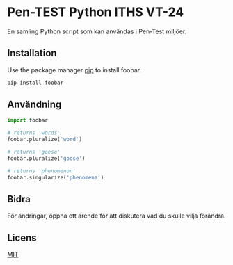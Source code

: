 



# Pen-TEST Python ITHS VT-24

En samling Python script som kan användas i Pen-Test miljöer.

## Installation

Use the package manager [pip](https://pip.pypa.io/en/stable/) to install foobar.

```bash
pip install foobar
```

## Användning

```python
import foobar

# returns 'words'
foobar.pluralize('word')

# returns 'geese'
foobar.pluralize('goose')

# returns 'phenomenon'
foobar.singularize('phenomena')
```

## Bidra

För ändringar, öppna ett ärende för att diskutera vad du skulle vilja förändra.

## Licens

[MIT](https://choosealicense.com/licenses/mit/)
